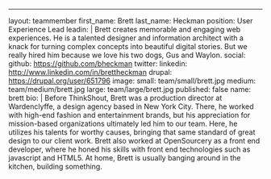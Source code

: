 ---
layout: teammember
first_name: Brett
last_name: Heckman
position: User Experience Lead
leadin: |
  Brett creates memorable and engaging web experiences. He is a talented designer and information architect with a knack for turning complex concepts into beautiful digital stories. But we really hired him because we love his two dogs, Gus and Waylon.
social:
  github: https://github.com/bheckman
  twitter:
  linkedin: http://www.linkedin.com/in/brettheckman
  drupal: https://drupal.org/user/651796
image:
  small: team/small/brett.jpg
  medium: team/medium/brett.jpg
  large: team/large/brett.jpg
published: false
name: brett
bio: |
  Before ThinkShout, Brett was a production director at Wardenclyffe, a design agency based in New York City. There, he worked with high-end fashion and entertainment brands, but his appreciation for mission-based organizations ultimately led him to our team.  Here, he utilizes his talents for worthy causes, bringing that same standard of great design to our client work. Brett also worked at OpenSourcery as a front end developer, where he honed his skills with front end technologies such as javascript and HTML5. At home, Brett is usually banging around in the kitchen, building something.
